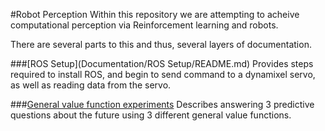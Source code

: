 #Robot Perception
Within this repository we are attempting to acheive computational perception via Reinforcement learning and robots.

There are several parts to this and thus, several layers of documentation.

###[ROS Setup](Documentation/ROS Setup/README.md)
Provides steps required to install ROS, and begin to send command to a dynamixel servo, as well as reading data from the servo.

###[General value function experiments](Documentation/RobotModule2/README.md)
Describes answering 3 predictive questions about the future using 3 different general value functions.